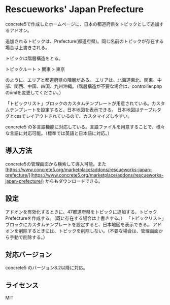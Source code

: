 # Rescueworks' Japan Prefecture

concrete5で作成したホームページに、日本の都道府県をトピックとして追加するアドオン。

追加されるトピックは、Prefecture(都道府県)。同じ名前のトピックが存在する場合は上書きされる。

トピックは階層構造をとる。

トピックルート > 関東 > 東京

のように、エリアと都道府県の階層がある。
エリアは、北海道東北、関東、中部、関西、中国、四国、九州沖縄。（階層構造が不要な場合は、controlller.phpのxmlを変更してください。）

「トピックリスト」ブロックのカスタムテンプレートが用意されている。カスタムテンプレートを設定すると、日本地図を表示できる。
日本地図はテーブルタグとcssでレイアウトされているので、カスタマイズしやすい。

concrete5 の多言語機能に対応している。言語ファイルを用意することで、様々な言語に対応可能。（標準では英語と日本語に対応。）


## 導入方法

concrete5の管理画面から検索して導入可能。また[https://www.concrete5.org/marketplace/addons/rescueworks-japan-prefecture/](https://www.concrete5.org/marketplace/addons/rescueworks-japan-prefecture/) からもダウンロードできる。


## 設定

アドオンを有効化するときに、47都道府県をトピックに追加する。トピックPrefectureを作成する。（既に存在する場合は上書きする。）
「トピックリスト」ブロックにカスタムテンプレートを設定すると、日本地図を表示できる。
アドオンを削除するときには、トピックを削除しない。（不要な場合は、管理画面から手動で削除する。）


## 対応バージョン

concrete5 のバージョン8.2以降に対応。


## ライセンス

MIT
